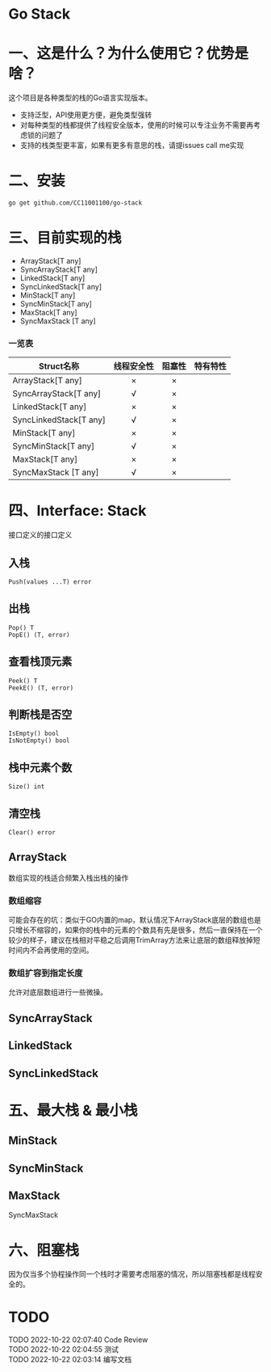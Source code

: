 # Go Stack 

# 一、这是什么？为什么使用它？优势是啥？

这个项目是各种类型的栈的Go语言实现版本。

- 支持泛型，API使用更方便，避免类型强转
- 对每种类型的栈都提供了线程安全版本，使用的时候可以专注业务不需要再考虑锁的问题了  
- 支持的栈类型更丰富，如果有更多有意思的栈，请提issues call me实现

# 二、安装 

```bash
go get github.com/CC11001100/go-stack
```

# 三、目前实现的栈

- ArrayStack[T any]
- SyncArrayStack[T any]
- LinkedStack[T any]
- SyncLinkedStack[T any]
- MinStack[T any]
- SyncMinStack[T any]
- MaxStack[T any]
- SyncMaxStack [T any]

### 一览表

| Struct名称             | 线程安全性 | 阻塞性 | 特有特性 |
| ---------------------- | :--------: | :----: | -------- |
| ArrayStack[T any]      |     ×      |   ×    |          |
| SyncArrayStack[T any]  |     √      |   ×    |          |
| LinkedStack[T any]     |     ×      |   ×    |          |
| SyncLinkedStack[T any] |     √      |   ×    |          |
| MinStack[T any]        |     ×      |   ×    |          |
| SyncMinStack[T any]    |     √      |   ×    |          |
| MaxStack[T any]        |     ×      |   ×    |          |
| SyncMaxStack [T any]   |     √      |   ×    |          |



# 四、Interface: Stack 

接口定义的接口定义



## 入栈

```
Push(values ...T) error
```



## 出栈

```
Pop() T
PopE() (T, error)
```



## 查看栈顶元素

```
Peek() T
PeekE() (T, error)
```



## 判断栈是否空

```
IsEmpty() bool
IsNotEmpty() bool
```



## 栈中元素个数

```
Size() int
```



## 清空栈

```
Clear() error
```



## ArrayStack

数组实现的栈适合频繁入栈出栈的操作

### 数组缩容

可能会存在的坑：类似于GO内置的map，默认情况下ArrayStack底层的数组也是只增长不缩容的，如果你的栈中的元素的个数具有先是很多，然后一直保持在一个较少的样子，建议在栈相对平稳之后调用TrimArray方法来让底层的数组释放掉短时间内不会再使用的空间。

### 数组扩容到指定长度

允许对底层数组进行一些微操。



## SyncArrayStack

## LinkedStack

## SyncLinkedStack



# 五、最大栈 & 最小栈

## MinStack

## SyncMinStack

## MaxStack

SyncMaxStack 



# 六、阻塞栈

因为仅当多个协程操作同一个栈时才需要考虑阻塞的情况，所以阻塞栈都是线程安全的。





# TODO 

TODO 2022-10-22 02:07:40 Code Review  
TODO 2022-10-22 02:04:55 测试  
TODO 2022-10-22 02:03:14 编写文档   





